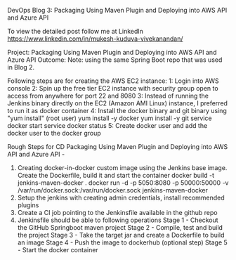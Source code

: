 DevOps Blog 3: Packaging Using Maven Plugin and Deploying into AWS API and Azure API

To view the detailed post follow me at LinkedIn https://www.linkedin.com/in/mukesh-kuduva-vivekanandan/

Project: Packaging Using Maven Plugin and Deploying into AWS API and Azure API
Outcome: 
Note: using the same Spring Boot repo that was used in Blog 2.

Following steps are for creating the AWS EC2 instance:
1: Login into AWS console 
2: Spin up the free tier EC2 instance with security group open to access from anywhere for port 22 and 8080
3: Instead of running the Jenkins binary directly on the EC2 (Amazon AMI Linux) instance, I preferred to run it as docker container
4: Install the docker binary and git binary using "yum install" (root user)
    yum install -y docker
    yum install -y git
    service docker start
    service docker status
5: Create docker user and add the docker user to the docker group
    

Rough Steps for CD Packaging Using Maven Plugin and Deploying into AWS API and Azure API - 
1. Creating docker-in-docker custom image using the Jenkins base image. Create the Dockerfile, build it and start the container
    docker build -t jenkins-maven-docker .
    docker run -d -p 5050:8080 -p 50000:50000 -v /var/run/docker.sock:/var/run/docker.sock jenkins-maven-docker
2. Setup the jenkins with creating admin credentials, install recommended plugins
3. Create a CI job pointing to the Jenkinsfile available in the github repo
4. Jenkinsfile should be able to following operations
    Stage 1 - Checkout the GitHub Springboot maven project
    Stage 2 - Compile, test and build the project
    Stage 3 - Take the target jar and create a Dockerfile to build an image
    Stage 4 - Push the image to dockerhub (optional step)
    Stage 5 - Start the docker container

